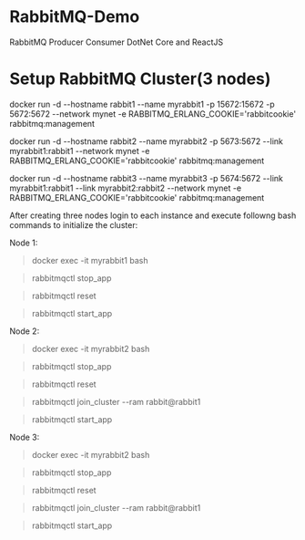 # RabbitMQ-Demo
RabbitMQ Producer Consumer DotNet Core and ReactJS

# Setup RabbitMQ Cluster(3 nodes)

docker run -d --hostname rabbit1 --name myrabbit1 -p 15672:15672 -p 5672:5672 --network mynet -e RABBITMQ_ERLANG_COOKIE='rabbitcookie' rabbitmq:management

docker run -d --hostname rabbit2 --name myrabbit2 -p 5673:5672 --link myrabbit1:rabbit1 --network mynet -e RABBITMQ_ERLANG_COOKIE='rabbitcookie' rabbitmq:management

docker run -d --hostname rabbit3 --name myrabbit3 -p 5674:5672 --link myrabbit1:rabbit1 --link myrabbit2:rabbit2 --network mynet -e RABBITMQ_ERLANG_COOKIE='rabbitcookie' rabbitmq:management


After creating three nodes login to each instance and execute followng bash commands to initialize the cluster:

Node 1:

> docker exec -it myrabbit1 bash

> rabbitmqctl stop_app

> rabbitmqctl reset

> rabbitmqctl start_app


Node 2:

> docker exec -it myrabbit2 bash

> rabbitmqctl stop_app

> rabbitmqctl reset

> rabbitmqctl join_cluster --ram rabbit@rabbit1

> rabbitmqctl start_app


Node 3:

> docker exec -it myrabbit2 bash

> rabbitmqctl stop_app

> rabbitmqctl reset

> rabbitmqctl join_cluster --ram rabbit@rabbit1

> rabbitmqctl start_app

